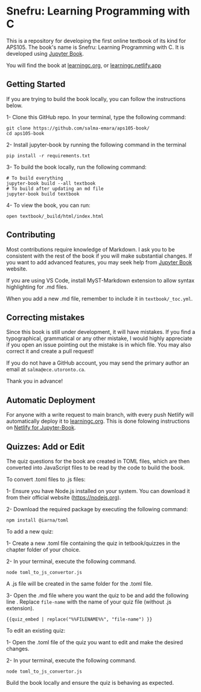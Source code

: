 # Snefru: Learning Programming with C

This is a repository for developing the first online textbook of its kind for APS105. The book's name is Snefru: Learning Programming with C. It is developed using [Jupyter Book](https://jupyterbook.org/en/stable/intro.html). 

You will find the book at [learningc.org](https://learningc.org), or [learningc.netlify.app](https://learningc.netlify.app/)

## Getting Started

If you are trying to build the book locally, you can follow the instructions below.

1- Clone this GitHub repo. In your terminal, type the following command:

```
git clone https://github.com/salma-emara/aps105-book/
cd aps105-book
```

2- Install jupyter-book by running the following command in the terminal

```
pip install -r requirements.txt
```

3- To build the book locally, run the following command:

```
# To build everything
jupyter-book build --all textbook 
# To build after updating an md file
jupyter-book build textbook
```

4- To view the book, you can run:

```open textbook/_build/html/index.html```

## Contributing

Most contributions require knowledge of Markdown. I ask you to be consistent with the rest of the book if you will make substantial changes. If you want to add advanced features, you may seek help from [Jupyter Book](https://jupyterbook.org/en/stable/intro.html) website. 

If you are using VS Code, install MyST-Markdown extension to allow syntax highlighting for .md files.

When you add a new .md file, remember to include it in `textbook/_toc.yml`.

## Correcting mistakes 

Since this book is still under development, it will have mistakes. If you find a typographical, grammatical or any other mistake, I would highly appreciate if you open an issue pointing out the mistake is in which file. You may also correct it and create a pull request! 

If you do not have a GitHub account, you may send the primary author an email at `salma@ece.utoronto.ca`.

Thank you in advance!

## Automatic Deployment

For anyone with a write request to main branch, with every push Netlify will automatically deploy it to [learningc.org](learningc.org). This is done folowing instructions on [Netlify for Jupyter-Book](https://jupyterbook.org/en/stable/publish/netlify.html).

## Quizzes: Add or Edit

The quiz questions for the book are created in TOML files, which are then converted into JavaScript files to be read by the code to build the book.

To convert .toml files to .js files:

1- Ensure you have Node.js installed on your system. You can download it from their official website (https://nodejs.org).

2- Download the required package by executing the following command:

```
npm install @iarna/toml
```

To add a new quiz:

1- Create a new .toml file containing the quiz in tetbook/quizzes in the chapter folder of your choice.

2- In your terminal, execute the following command.

```
node toml_to_js_convertor.js
```
A .js file will be created in the same folder for the .toml file.

3- Open the .md file where you want the quiz to be and add the following line . Replace `file-name` with the name of your quiz file (without .js extension). 

```
{{quiz_embed | replace("%%FILENAME%%", "file-name") }}
```

To edit an existing quiz:

1- Open the .toml file of the quiz you want to edit and make the desired changes.

2- In your terminal, execute the following command.

```
node toml_to_js_convertor.js
```


Build the book locally and ensure the quiz is behaving as expected.
